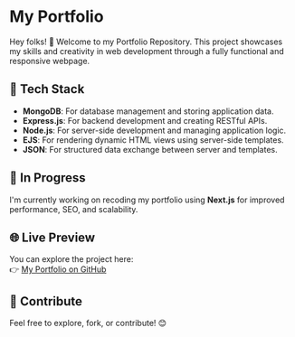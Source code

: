 # My Portfolio  

Hey folks! 👋 Welcome to my Portfolio Repository. This project showcases my skills and creativity in web development through a fully functional and responsive webpage.  

## 🔧 Tech Stack  
- **MongoDB**: For database management and storing application data.  
- **Express.js**: For backend development and creating RESTful APIs.  
- **Node.js**: For server-side development and managing application logic.  
- **EJS**: For rendering dynamic HTML views using server-side templates.  
- **JSON**: For structured data exchange between server and templates.  

## 🚧 In Progress  
I'm currently working on recoding my portfolio using **Next.js** for improved performance, SEO, and scalability.

## 🌐 Live Preview  
You can explore the project here:  
👉 [My Portfolio on GitHub](https://github.com/divyanshu-dugar/My-Portfolio)

## 🤝 Contribute  
Feel free to explore, fork, or contribute! 😊  
